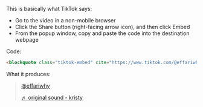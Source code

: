 This is basically what TikTok says:

* Go to the video in a non-mobile browser
* Click the Share button (right-facing arrow icon), and then click Embed
* From the popup window, copy and paste the code into the destination webpage

Code:
```html
<blockquote class="tiktok-embed" cite="https://www.tiktok.com/@effariwhy/video/7341837351078874411" data-video-id="7341837351078874411" style="max-width: 605px;min-width: 325px;" > <section> <a target="_blank" title="@effariwhy" href="https://www.tiktok.com/@effariwhy?refer=embed">@effariwhy</a> <p></p> <a target="_blank" title="♬ original sound - kristy" href="https://www.tiktok.com/music/original-sound-7341837456913812266?refer=embed">♬ original sound - kristy</a> </section> </blockquote><script async src="https://www.tiktok.com/embed.js"></script>
```

What it produces:
<blockquote class="tiktok-embed" cite="https://www.tiktok.com/@effariwhy/video/7341837351078874411" data-video-id="7341837351078874411" style="max-width: 605px;min-width: 325px;" > <section> <a target="_blank" title="@effariwhy" href="https://www.tiktok.com/@effariwhy?refer=embed">@effariwhy</a> <p></p> <a target="_blank" title="♬ original sound - kristy" href="https://www.tiktok.com/music/original-sound-7341837456913812266?refer=embed">♬ original sound - kristy</a> </section> </blockquote><script async src="https://www.tiktok.com/embed.js"></script>